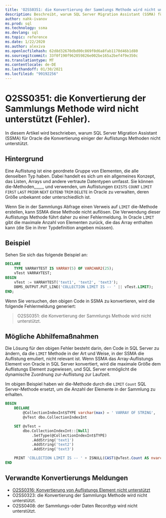 ```yaml
---
title: 'O2SS0351: die Konvertierung der Sammlungs Methode wird nicht unterstützt (Fehler).'
description: Beschreibt, warum SQL Server Migration Assistant (SSMA) für Oracle die Konvertierung einiger der Auflistungs Methoden nicht unterstützt.
author: nahk-ivanov
ms.prod: sql
ms.technology: ssma
ms.devlang: sql
ms.topic: reference
ms.date: 1/22/2020
ms.author: alexiva
ms.openlocfilehash: 62d8d32670dbd00c869f0d6a8fab1170d46b1d80
ms.sourcegitcommit: 33f0f190f962059826e002be165a2bef4f9e350c
ms.translationtype: MT
ms.contentlocale: de-DE
ms.lasthandoff: 01/30/2021
ms.locfileid: "99192256"
---
```

# <a name="o2ss0351-conversion-of-collection-method-not-supported-error"></a>O2SS0351: die Konvertierung der Sammlungs Methode wird nicht unterstützt (Fehler).

In diesem Artikel wird beschrieben, warum SQL Server Migration Assistant (SSMA) für Oracle die Konvertierung einiger der Auflistungs Methoden nicht unterstützt.

## <a name="background"></a>Hintergrund

Eine Auflistung ist eine geordnete Gruppe von Elementen, die alle denselben Typ haben. Dabei handelt es sich um ein allgemeines Konzept, das Listen, Arrays und andere vertraute Datentypen umfasst. Sie können die-Methoden,,,,,,,, und verwenden, um Auflistungen `EXISTS` `COUNT` `LIMIT` `FIRST` `LAST` `PRIOR` `NEXT` `EXTEND` `TRIM` `DELETE` in Oracle zu verwalten, deren Größe unbekannt oder unterschiedlich ist.

Wenn Sie in der Sammlungs Abfrage einen Verweis auf `LIMIT` die-Methode erstellen, kann SSMA diese Methode nicht auflösen. Die Verwendung dieser Auflistungs Methode führt daher zu einer Fehlermeldung. In Oracle `LIMIT` gibt die maximale Anzahl von Elementen zurück, die das Array enthalten kann (die Sie in ihrer Typdefinition angeben müssen).

## <a name="example"></a>Beispiel

Sehen Sie sich das folgende Beispiel an:

```sql
DECLARE
    TYPE VARRAYTEST IS VARRAY(5) OF VARCHAR2(25);
    vTest VARRAYTEST;
BEGIN
    vTest := VARRAYTEST('text1', 'text2', 'text3');
    DBMS_OUTPUT.PUT_LINE('COLLECTION LIMIT IS -- ' || vTest.LIMIT);
END;
```

Wenn Sie versuchen, den obigen Code in SSMA zu konvertieren, wird die folgende Fehlermeldung generiert:

> O2SS0351: die Konvertierung der Sammlungs Methode wird nicht unterstützt.

## <a name="possible-remedies"></a>Mögliche Abhilfemaßnahmen

Die Lösung für den obigen Fehler besteht darin, den Code in SQL Server zu ändern, da die `LIMIT` Methode in der Art und Weise, in der SSMA die Auflistung emuliert, nicht relevant ist. Wenn SSMA das Array-Auflistungs Element von Oracle in SQL Server konvertiert, wird die maximale Größe dem Auflistungs Element zugewiesen, und SQL Server ermöglicht die dynamische Zuordnung zur-Auflistung zur Laufzeit.

Im obigen Beispiel haben wir die-Methode durch die `LIMIT` `Count` SQL Server-Methode ersetzt, um die Anzahl der Elemente in der Sammlung zu erhalten.

```sql
BEGIN
    DECLARE
        @CollectionIndexInt$TYPE varchar(max) = ' VARRAY OF STRING',
        @vTest dbo.CollectionIndexInt

    SET @vTest =
        dbo.CollectionIndexInt::[Null]
            .SetType(@CollectionIndexInt$TYPE)
            .AddString('text1')
            .AddString('text2')
            .AddString('text3')

    PRINT 'COLLECTION LIMIT IS -- ' + ISNULL(CAST(@vTest.Count AS nvarchar(max)), '')
END
```

## <a name="related-conversion-messages"></a>Verwandte Konvertierungs Meldungen

* [O2SS0316: Konvertierung von Auflistungs Element nicht unterstützt](o2ss0408.md)
* O2SS0323: die Konvertierung der Sammlungs Methode wird nicht unterstützt.
* O2SS0408: der Sammlungs-oder Daten Recordtyp wird nicht unterstützt.
